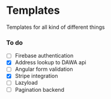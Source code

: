# Templates
Templates for all kind of different things

### To do
- [ ] Firebase authentication
- [X] Address lookup to DAWA api
- [ ] Angular form validation
- [X] Stripe integration
- [ ] Lazyload
- [ ] Pagination backend
